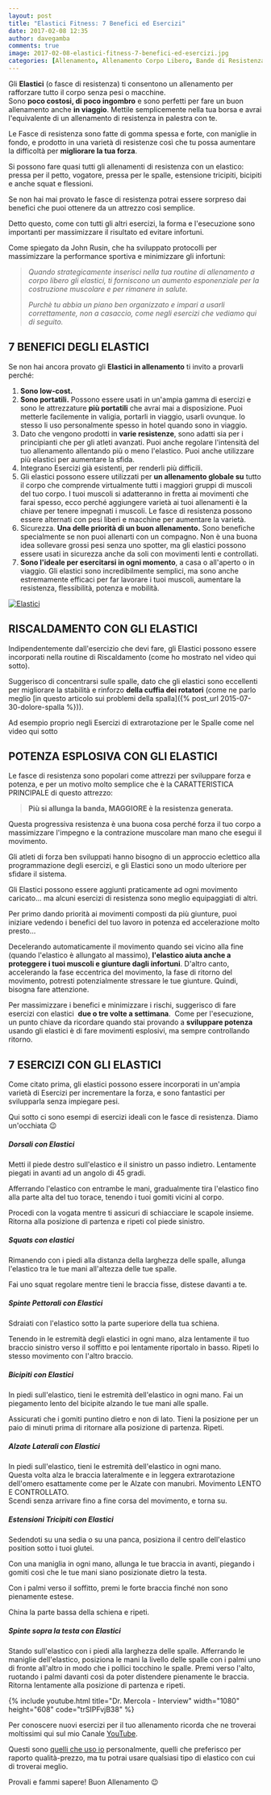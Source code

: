 ```yaml
---
layout: post
title: "Elastici Fitness: 7 Benefici ed Esercizi"
date: 2017-02-08 12:35
author: davegamba
comments: true
image: 2017-02-08-elastici-fitness-7-benefici-ed-esercizi.jpg
categories: [Allenamento, Allenamento Corpo Libero, Bande di Resistenza, elastici, Esercizi, infortuni]
---
```


Gli **Elastici** (o fasce di resistenza) ti consentono un allenamento per rafforzare tutto il corpo senza pesi o macchine.  
Sono **poco costosi, di poco ingombro** e sono perfetti per fare un buon allenamento anche **in viaggio**. Mettile semplicemente nella tua borsa e avrai l'equivalente di un allenamento di resistenza in palestra con te.

Le Fasce di resistenza sono fatte di gomma spessa e forte, con maniglie in fondo, e prodotto in una varietà di resistenze così che tu possa aumentare la difficoltà per **migliorare la tua forza**.

Si possono fare quasi tutti gli allenamenti di resistenza con un elastico: pressa per il petto, vogatore, pressa per le spalle, estensione tricipiti, bicipiti e anche squat e flessioni.

Se non hai mai provato le fasce di resistenza potrai essere sorpreso dai benefici che puoi ottenere da un attrezzo così semplice.

Detto questo, come con tutti gli altri esercizi, la forma e l'esecuzione sono importanti per massimizzare il risultato ed evitare infortuni.

Come spiegato da John Rusin, che ha sviluppato protocolli per massimizzare la performance sportiva e minimizzare gli infortuni:

> _Quando strategicamente inserisci nella tua routine di allenamento a corpo libero gli elastici, ti forniscono un aumento esponenziale per la costruzione muscolare e per rimanere in salute._
> 
> _Purchè tu abbia un piano ben organizzato e impari a usarli correttamente, non a casaccio, come negli esercizi che vediamo qui di seguito._

7 BENEFICI DEGLI ELASTICI
-------------------------

Se non hai ancora provato gli **Elastici in allenamento** ti invito a provarli perché:

1.	**Sono low-cost.**
2.	**Sono portatili.**
	Possono essere usati in un'ampia gamma di esercizi e sono le attrezzature **più portatili** che avrai mai a disposizione. Puoi metterle facilemente in valigia, portarli in viaggio, usarli ovunque. Io stesso li uso personalmente spesso in hotel quando sono in viaggio.
3.	Dato che vengono prodotti in **varie resistenze**, sono adatti sia per i principianti che per gli atleti avanzati. Puoi anche regolare l'intensità del tuo allenamento allentando più o meno l'elastico. Puoi anche utilizzare più elastici per aumentare la sfida.
4.	Integrano Esercizi già esistenti, per renderli più difficili.
5.	Gli elastici possono essere utilizzati per **un allenamento globale su** tutto il corpo che comprende virtualmente tutti i maggiori gruppi di muscoli del tuo corpo. I tuoi muscoli si adatteranno in fretta ai movimenti che farai spesso, ecco perché aggiungere varietà ai tuoi allenamenti è la chiave per tenere impegnati i muscoli. Le fasce di resistenza possono essere alternati con pesi liberi e macchine per aumentare la varietà.
6.	Sicurezza.
	**Una delle priorità di un buon allenamento.**
	Sono benefiche specialmente se non puoi allenarti con un compagno.
	Non è una buona idea sollevare grossi pesi senza uno spotter, ma gli elastici possono essere usati in sicurezza anche da soli con movimenti lenti e controllati.
7.	**Sono l'ideale per esercitarsi in ogni momento**, a casa o all'aperto o in viaggio.
	Gli elastici sono incredibilmente semplici, ma sono anche estremamente efficaci per far lavorare i tuoi muscoli, aumentare la resistenza, flessibilità, potenza e mobilità.

[![Elastici]({{site.images_root}}2017-02-08-elastici-fitness-7-benefici-ed-esercizi-1.jpg)](http://amzn.to/2lu5NO8)

RISCALDAMENTO CON GLI ELASTICI
------------------------------

Indipendentemente dall'esercizio che devi fare, gli Elastici possono essere incorporati nella routine di Riscaldamento (come ho mostrato nel video qui sotto).

Suggerisco di concentrarsi sulle spalle, dato che gli elastici sono eccellenti per migliorare la stabilità e rinforzo **della cuffia dei rotatori** (come ne parlo meglio [in questo articolo sui problemi della spalla]({% post_url 2015-07-30-dolore-spalla %})).

Ad esempio proprio negli Esercizi di extrarotazione per le Spalle come nel video qui sotto

POTENZA ESPLOSIVA CON GLI ELASTICI
----------------------------------

Le fasce di resistenza sono popolari come attrezzi per sviluppare forza e potenza, e per un motivo molto semplice che è la CARATTERISTICA PRINCIPALE di questo attrezzo:

> **Più si allunga la banda, MAGGIORE è la resistenza generata.**

Questa progressiva resistenza è una buona cosa perché forza il tuo corpo a massimizzare l'impegno e la contrazione muscolare man mano che esegui il movimento.

Gli atleti di forza ben sviluppati hanno bisogno di un approccio eclettico alla programmazione degli esercizi, e gli Elastici sono un modo ulteriore per sfidare il sistema.

Gli Elastici possono essere aggiunti praticamente ad ogni movimento caricato... ma alcuni esercizi di resistenza sono meglio equipaggiati di altri.

Per primo dando priorità ai movimenti composti da più giunture, puoi iniziare vedendo i benefici del tuo lavoro in potenza ed accelerazione molto presto...

Decelerando automaticamente il movimento quando sei vicino alla fine (quando l'elastico è allungato al massimo), **l'elastico aiuta anche a proteggere i tuoi muscoli e giunture dagli infortuni**.
D'altro canto, accelerando la fase eccentrica del movimento, la fase di ritorno del movimento, potresti potenzialmente stressare le tue giunture. Quindi, bisogna fare attenzione.

Per massimizzare i benefici e minimizzare i rischi, suggerisco di fare esercizi con elastici  **due o tre volte a settimana**.  Come per l'esecuzione, un punto chiave da ricordare quando stai provando a **sviluppare potenza** usando gli elastici è di fare movimenti esplosivi, ma sempre controllando ritorno.

7 ESERCIZI CON GLI ELASTICI
---------------------------

Come citato prima, gli elastici possono essere incorporati in un'ampia varietà di Esercizi per incrementare la forza, e sono fantastici per svilupparla senza impiegare pesi.

Qui sotto ci sono esempi di esercizi ideali con le fasce di resistenza. Diamo un'occhiata 😉

##### Dorsali con Elastici

Metti il piede destro sull'elastico e il sinistro un passo indietro. Lentamente piegati in avanti ad un angolo di 45 gradi.

Afferrando l'elastico con entrambe le mani, gradualmente tira l'elastico fino alla parte alta del tuo torace, tenendo i tuoi gomiti vicini al corpo. 
 
Procedi con la vogata mentre ti assicuri di schiacciare le scapole insieme. Ritorna alla posizione di partenza e ripeti col piede sinistro.

##### Squats con elastici

Rimanendo con i piedi alla distanza della larghezza delle spalle, allunga l'elastico tra le tue mani all'altezza delle tue spalle.

Fai uno squat regolare mentre tieni le braccia fisse, distese davanti a te.

##### Spinte Pettorali con Elastici

Sdraiati con l'elastico sotto la parte superiore della tua schiena.

Tenendo in le estremità degli elastici in ogni mano, alza lentamente il tuo braccio sinistro verso il soffitto e poi lentamente riportalo in basso. Ripeti lo stesso movimento con l'altro braccio.

##### Bicipiti con Elastici

In piedi sull'elastico, tieni le estremità dell'elastico in ogni mano. Fai un piegamento lento del bicipite alzando le tue mani alle spalle.

Assicurati che i gomiti puntino dietro e non di lato. Tieni la posizione per un paio di minuti prima di ritornare alla posizione di partenza. Ripeti.

##### Alzate Laterali con Elastici

In piedi sull'elastico, tieni le estremità dell'elastico in ogni mano.  
Questa volta alza le braccia lateralmente e in leggera extrarotazione dell'omero esattamente come per le Alzate con manubri. Movimento LENTO E CONTROLLATO.  
Scendi senza arrivare fino a fine corsa del movimento, e torna su.

##### Estensioni Tricipiti con Elastici

Sedendoti su una sedia o su una panca, posiziona il centro dell'elastico position sotto i tuoi glutei.

Con una maniglia in ogni mano, allunga le tue braccia in avanti, piegando i gomiti così che le tue mani siano posizionate dietro la testa.

Con i palmi verso il soffitto, premi le forte braccia finché non sono pienamente estese.

China la parte bassa della schiena e ripeti.

##### Spinte sopra la testa con Elastici

Stando sull'elastico con i piedi alla larghezza delle spalle. Afferrando le maniglie dell'elastico, posiziona le mani la livello delle spalle con i palmi uno di fronte all'altro in modo che i pollici tocchino le spalle. Premi verso l'alto, ruotando i palmi davanti così da poter distendere pienamente le braccia. Ritorna lentamente alla posizione di partenza e ripeti.

{% include youtube.html title="Dr. Mercola - Interview" width="1080" height="608" code="trSIPFvjB38" %}

Per conoscere nuovi esercizi per il tuo allenamento ricorda che ne troverai moltissimi qui sul mio Canale [YouTube](https://www.youtube.com/user/DaveGambaPT "YouTube").

Questi sono [quelli che uso io](http://amzn.to/2lu5NO8) personalmente, quelli che preferisco per raporto qualità-prezzo, ma tu potrai usare qualsiasi tipo di elastico con cui di troverai meglio.

Provali e fammi sapere! Buon Allenamento 😉